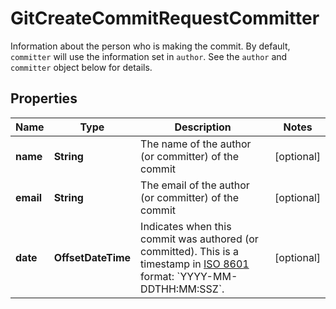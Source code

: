 

# GitCreateCommitRequestCommitter

Information about the person who is making the commit. By default, `committer` will use the information set in `author`. See the `author` and `committer` object below for details.

## Properties

| Name | Type | Description | Notes |
|------------ | ------------- | ------------- | -------------|
|**name** | **String** | The name of the author (or committer) of the commit |  [optional] |
|**email** | **String** | The email of the author (or committer) of the commit |  [optional] |
|**date** | **OffsetDateTime** | Indicates when this commit was authored (or committed). This is a timestamp in [ISO 8601](https://en.wikipedia.org/wiki/ISO_8601) format: &#x60;YYYY-MM-DDTHH:MM:SSZ&#x60;. |  [optional] |




